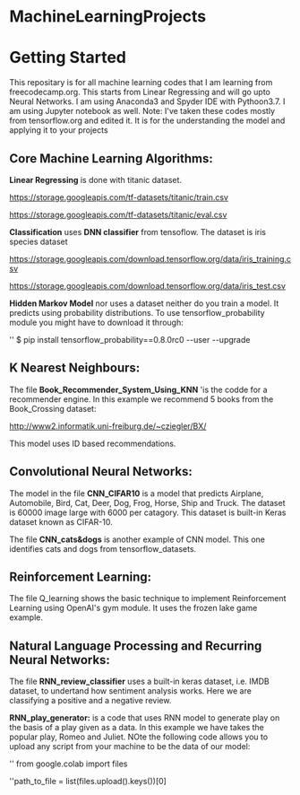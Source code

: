# MachineLearningProjects


# Getting Started

This repositary is for all machine learning codes that I am learning from freecodecamp.org.
This starts from Linear Regressing and will go upto Neural Networks.
I am using Anaconda3 and Spyder IDE with Pythoon3.7. I am using Jupyter notebook as well.
Note: I've taken these codes mostly from tensorflow.org and edited it. It is for the understanding the model and applying it to your projects


## Core Machine Learning Algorithms: 

**Linear Regressing** is done with titanic dataset.

https://storage.googleapis.com/tf-datasets/titanic/train.csv

https://storage.googleapis.com/tf-datasets/titanic/eval.csv

**Classification** uses **DNN classifier** from tensoflow. The dataset is iris species dataset

https://storage.googleapis.com/download.tensorflow.org/data/iris_training.csv

https://storage.googleapis.com/download.tensorflow.org/data/iris_test.csv

**Hidden Markov Model** nor uses a dataset neither do you train a model. It predicts using probability distributions. 
To use tensorflow_probability module you might have to download it through:


'<addr>' $ pip install tensorflow_probability==0.8.0rc0 --user --upgrade
 
## K Nearest Neighbours:

The file **Book_Recommender_System_Using_KNN** 'is the codde for a recommender engine. In this example we recommend 5 books from the Book_Crossing dataset:

http://www2.informatik.uni-freiburg.de/~cziegler/BX/

This model uses ID based recommendations.

## Convolutional Neural Networks:

The model in the file **CNN_CIFAR10** is a model that predicts Airplane, Automobile, Bird, Cat, Deer, Dog, Frog, Horse, Ship and Truck.
The dataset is 60000 image large with 6000 per catagory. This dataset is built-in Keras dataset known as CIFAR-10.

The file **CNN_cats&dogs** is another example of CNN model. This one identifies cats and dogs from tensorflow_datasets.

## Reinforcement Learning:

The file Q_learning shows the basic technique to implement Reinforcement Learning using OpenAI's gym module. It uses the frozen lake game example.

## Natural Language Processing and Recurring Neural Networks:

The file **RNN_review_classifier** uses a built-in keras dataset, i.e. IMDB dataset, to undertand how sentiment analysis works. Here we are classifying a positive and a negative review.

**RNN_play_generator:** is a code that uses RNN model to generate play on the basis of a play given as a data. In this example we have takes the popular play, Romeo and Juliet. NOte the following code allows you to upload any script from your machine to be the data of our model:


'<addr>' from google.colab import files
 
'<addr>'path_to_file = list(files.upload().keys())[0]

